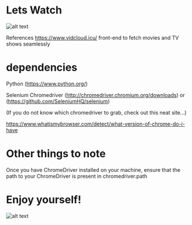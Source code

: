 # Lets Watch
![alt text](https://66.media.tumblr.com/0a3a008a2da98fd24cc6dbba46f461ad/tumblr_o6zszubZHc1rk0k2jo1_500.gif)

References https://www.vidcloud.icu/ front-end to fetch movies and TV shows seamlessly
# dependencies
Python (https://www.python.org/)

Selenium Chromedriver (http://chromedriver.chromium.org/downloads) or (https://github.com/SeleniumHQ/selenium)

(If you do not know which chromedriver to grab, check out this neat site...)

https://www.whatismybrowser.com/detect/what-version-of-chrome-do-i-have

# Other things to note
Once you have ChromeDriver installed on your machine, ensure that the path to your ChromeDriver is present in chromedriver.path
# Enjoy yourself!

![alt text](https://media.tenor.com/images/0fe8b28a976b06757fb64a3527b9f2b6/tenor.gif)
